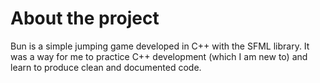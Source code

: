 # About the project

Bun is a simple jumping game developed in C++ with the SFML library. 
It was a way for me to practice C++ development (which I am new to) and learn to produce clean and documented code.